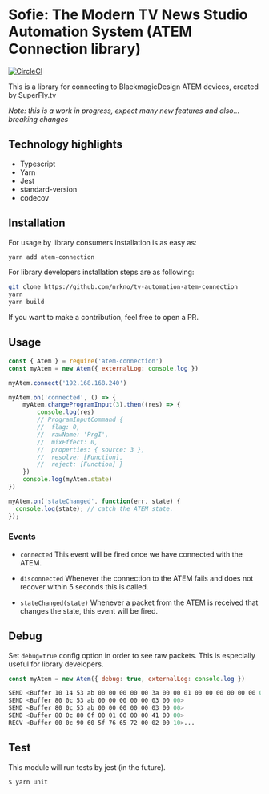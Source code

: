 # Sofie: The Modern TV News Studio Automation System (ATEM Connection library)
[![CircleCI](https://circleci.com/gh/nrkno/tv-automation-atem-connection.svg?style=svg)](https://circleci.com/gh/nrkno/tv-automation-atem-connection)

This is a library for connecting to BlackmagicDesign ATEM devices, created by SuperFly.tv

_Note: this is a work in progress, expect many new features and also... breaking changes_

## Technology highlights
- Typescript
- Yarn
- Jest
- standard-version
- codecov

## Installation

For usage by library consumers installation is as easy as:
```sh
yarn add atem-connection
```

For library developers installation steps are as following:
```sh
git clone https://github.com/nrkno/tv-automation-atem-connection
yarn
yarn build
```

If you want to make a contribution, feel free to open a PR.

## Usage

```javascript
const { Atem } = require('atem-connection')
const myAtem = new Atem({ externalLog: console.log })

myAtem.connect('192.168.168.240')

myAtem.on('connected', () => {
	myAtem.changeProgramInput(3).then((res) => {
		console.log(res)
		// ProgramInputCommand {
		// 	flag: 0,
		// 	rawName: 'PrgI',
		// 	mixEffect: 0,
		// 	properties: { source: 3 },
		// 	resolve: [Function],
		// 	reject: [Function] }
	})
	console.log(myAtem.state)
})

myAtem.on('stateChanged', function(err, state) {
  console.log(state); // catch the ATEM state.
});
```

### Events

- `connected`
This event will be fired once we have connected with the ATEM.

- `disconnected`
Whenever the connection to the ATEM fails and does not recover within 5 seconds this is called.

- `stateChanged(state)`
Whenever a packet from the ATEM is received that changes the state, this event will be fired.

## Debug

Set `debug=true` config option in order to see raw packets. This is especially useful for library developers.
```javascript
const myAtem = new Atem({ debug: true, externalLog: console.log })
```
```sh
SEND <Buffer 10 14 53 ab 00 00 00 00 00 3a 00 00 01 00 00 00 00 00 00 00>
SEND <Buffer 80 0c 53 ab 00 00 00 00 00 03 00 00>
SEND <Buffer 80 0c 53 ab 00 00 00 00 00 03 00 00>
SEND <Buffer 80 0c 80 0f 00 01 00 00 00 41 00 00>
RECV <Buffer 00 0c 90 60 5f 76 65 72 00 02 00 10>...
```

## Test

This module will run tests by jest (in the future).
```sh
$ yarn unit
```

